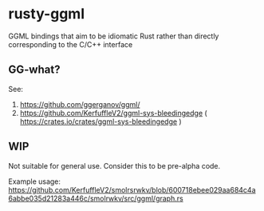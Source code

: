 # rusty-ggml
GGML bindings  that aim to be idiomatic Rust rather than directly corresponding to the C/C++ interface

## GG-what?

See:

1. https://github.com/ggerganov/ggml/
2. https://github.com/KerfuffleV2/ggml-sys-bleedingedge ( https://crates.io/crates/ggml-sys-bleedingedge )

## WIP

Not suitable for general use. Consider this to be pre-alpha code.

Example usage: https://github.com/KerfuffleV2/smolrsrwkv/blob/600718ebee029aa684c4a6abbe035d21283a446c/smolrwkv/src/ggml/graph.rs
